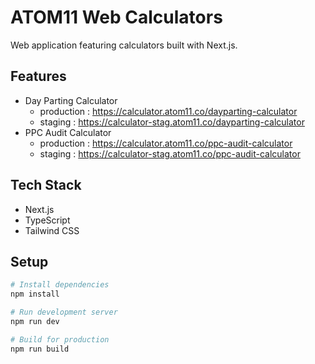 # ATOM11 Web Calculators

Web application featuring calculators built with Next.js.

## Features
- Day Parting Calculator
  - production : https://calculator.atom11.co/dayparting-calculator
  - staging : https://calculator-stag.atom11.co/dayparting-calculator
- PPC Audit Calculator
  - production : https://calculator.atom11.co/ppc-audit-calculator
  - staging : https://calculator-stag.atom11.co/ppc-audit-calculator
    
## Tech Stack
- Next.js
- TypeScript  
- Tailwind CSS

## Setup

```bash
# Install dependencies
npm install

# Run development server
npm run dev

# Build for production
npm run build